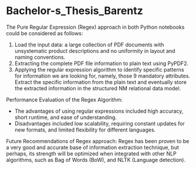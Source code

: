 # Bachelor-s_Thesis_Barentz
The Pure Regular Expression (Regex) approach in both Python notebooks could be considered as follows:
1. Load the input data: a large collection of PDF documents with unsystematic product descriptions and no uniformity in layout and naming conventions.
2. Extracting the complete PDF file information to plain text using PyPDF2.
3. Applying the regular expression algorithm to identify specific patterns for information we are looking for, namely, those 9 mandatory attributes. Extract the specific information from the plain text and eventually store the extracted information in the structured NM relational data model.

Performance Evaluation of the Regex Algorithm:
- The advantages of using regular expressions included high accuracy, short runtime, and ease of understanding.
- Disadvantages included low scalability, requiring constant updates for new formats, and limited flexibility for different languages.

Future Recommendations of Regex approach:
Regex has been proven to be a very good and accurate base of information extraction technique, but perhaps, its strength will be optimized when integrated with other NLP algorithms, such as Bag of Words (BoW), and NLTK (Language detection).

